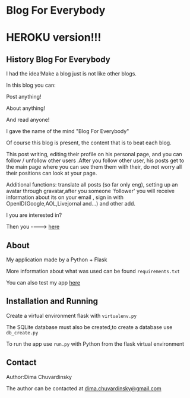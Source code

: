 # Blog For Everybody

HEROKU version!!!
=========

History Blog For Everybody
------------
I had the idea!Make a blog just is not like other blogs.

In this blog you can:

Post anything!

About anything!

And read anyone!

I gave the name of the mind "Blog For Everybody"

Of course this blog is present, the content that is to beat each blog.

This post writing, editing their profile on his personal page, and you can follow / unfollow other users .After you follow other user, his posts get to the main page where you can see them them with their, do not worry all their positions can look at your page.

Additional functions: translate all posts (so far only eng), setting up an avatar through gravatar,after you someone 'follower' you will receive information about its on your email , sign in with OpenID(Google,AOL,Livejornal and...) and other add.

I you are interested in?

Then you ----> [here](https://blog-for-everybody.herokuapp.com)

About
------------

My application made by a Python + Flask

More information about what was used can be found `requirements.txt`

You can also test my app [here](https://blog-for-everybody.herokuapp.com)


Installation and Running
------------

Create a virtual environment flask with `virtualenv.py` 
 
The SQLite database must also be created,to create a database use `db_create.py` 

To run the app use `run.py` with Python from the flask virtual environment

Contact
------------

Author:Dima Chuvardinsky

The author can be contacted at dima.chuvardinsky@gmail.com
